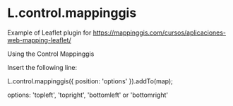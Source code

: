 # L.control.mappinggis
Example of Leaflet plugin for https://mappinggis.com/cursos/aplicaciones-web-mapping-leaflet/

Using the Control Mappinggis

Insert the following line:


L.control.mappinggis({ position: 'options' }).addTo(map);


options: 'topleft', 'topright', 'bottomleft' or 'bottomright'

